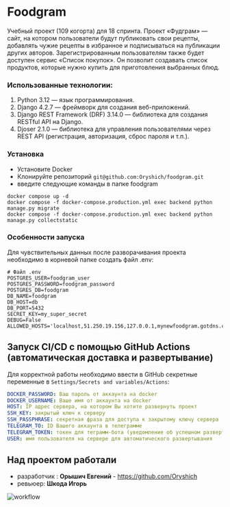 # Foodgram

Учебный проект (109 когорта) для 18 спринта.
Проект «Фудграм» — сайт, на котором пользователи будут публиковать свои рецепты, добавлять чужие рецепты в избранное и подписываться на публикации других авторов. Зарегистрированным пользователям также будет доступен сервис «Список покупок». Он позволит создавать список продуктов, которые нужно купить для приготовления выбранных блюд.   


### Использованные технологии:

1. Python 3.12 — язык программирования.
2. Django 4.2.7 — фреймворк для создания веб-приложений.
3. Django REST Framework (DRF) 3.14.0 — библиотека для создания RESTful API на Django.
4. Djoser 2.1.0 — библиотека для управления пользователями через REST API (регистрация, авторизация, сброс пароля и т.п.).

### Установка

- Установите Docker
- Клонируйте репозиторий `git@github.com:Oryshich/foodgram.git`
- введите следующие команды в папке foodgram

```
docker compose up -d
docker compose -f docker-compose.production.yml exec backend python manage.py migrate
docker compose -f docker-compose.production.yml exec backend python manage.py collectstatic
```

### Особенности запуска

Для чувствительных данных после разворачивания проекта необходимо в корневой папке создать файл .env:

```
# Файл .env
POSTGRES_USER=foodgram_user
POSTGRES_PASSWORD=foodgram_password
POSTGRES_DB=foodgram
DB_NAME=foodgram
DB_HOST=db
DB_PORT=5432
SECRET_KEY=my_super_secret
DEBUG=False
ALLOWED_HOSTS='localhost,51.250.19.156,127.0.0.1,mynewfoodgram.gotdns.ch'
```

## Запуск CI/CD с помощью GitHub Actions (автоматическая доставка и развертывание)

Для корректной работы необходимо ввести в GitHub секретные переменные в
``Settings/Secrets and variables/Actions``:

```YAML
DOCKER_PASSWORD: Ваш пароль от аккаунта на docker
DOCKER_USERNAME: Ваше имя от аккаунта на docker
HOST: IP адрес сервера, на котором Вы хотите развернуть проект
SSH_KEY: закрытый ключ к серверу
SSH_PASSPHRASE: секретная фраза для доступа к закрытому ключу сервера
TELEGRAM_TO: ID Вашего аккаунта в телеграмме
TELEGRAM_TOKEN: токен для теграмм-бота (уведомление об успешном развертывании)
USER: имя пользователя на сервере для автоматического развертывания
```

## Над проектом работали

* разработчик : **Орышич Евгений** - https://github.com/Oryshich
* ревьюер: **Шкода Игорь**

![workflow](https://github.com/oryshich/kittygram_final/actions/workflows/main.yml/badge.svg)
